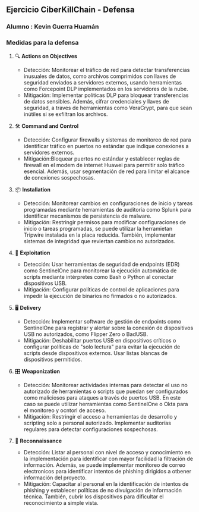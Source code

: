 
## Ejercicio CiberKillChain - Defensa

### Alumno : Kevin Guerra Huamán

### Medidas para la defensa


1. 🔍 **Actions on Objectives**  
   - Detección: Monitorear el tráfico de red para detectar transferencias inusuales de datos, como archivos comprimidos con llaves de seguridad enviados a servidores externos, usando herramientas como Forcepoint DLP implementados en los servidores de la nube.  
   - Mitigación: Implementar políticas DLP para bloquear transferencias de datos sensibles. Además, cifrar credenciales y llaves de seguridad, a traves de herramientas como VeraCrypt, para que sean inútiles si se exfiltran los archivos.


2. 🛠️ **Command and Control**  
   - Detección: Configurar firewalls y sistemas de monitoreo de red para identificar tráfico en puertos no estándar que indique conexiones a servidores externos.  
   - Mitigación:Bloquear puertos no estándar y establecer reglas de firewall en el modem de internet Huawei para permitir solo tráfico esencial. Además, usar segmentación de red para limitar el alcance de conexiones sospechosas.


3. 📦 **Installation**  
   - Detección: Monitorear cambios en configuraciones de inicio y tareas programadas mediante herramientas de auditoría como Splunk para identificar mecanismos de persistencia de malware.  
   - Mitigación: Restringir permisos para modificar configuraciones de inicio o tareas programadas, se puede utilizar la herramietan Tripwire instalada en la placa reducida. También, implementar sistemas de integridad que reviertan cambios no autorizados.


4. 🚀 **Exploitation**
   - Detección: Usar herramientas de seguridad de endpoints (EDR) como SentinelOne para monitorear la ejecución automática de scripts mediante intérpretes como Bash o Python al conectar dispositivos USB.  
   - Mitigación: Configurar políticas de control de aplicaciones para impedir la ejecución de binarios no firmados o no autorizados.

5. 🖥️ **Delivery**  
   - Detección: Implementar software de gestión de endpoints como SentinelOne para registrar y alertar sobre la conexión de dispositivos USB no autorizados, como Flipper Zero o BadUSB.  
   - Mitigación: Deshabilitar puertos USB en dispositivos críticos o configurar políticas de "solo lectura" para evitar la ejecución de scripts desde dispositivos externos. Usar listas blancas de dispositivos permitidos.

6. 🎛️ **Weaponization**  
   - Detección: Monitorear actividades internas para detectar el uso no autorizado de herramientas o scripts que puedan ser configurados como maliciosos para ataques a través de puertos USB. En este caso se puede utilizar herramientas como SentinelOne o Okta para el monitoreo y ocntorl de acceso.  
   - Mitigación: Restringir el acceso a herramientas de desarrollo y scripting solo a personal autorizado. Implementar auditorías regulares para detectar configuraciones sospechosas.


7. 🎯 **Reconnaissance**  
   - Detección: Listar al personal con nivel de acceso y conocimiento en la implementación para identificar con mayor facilidad la filtración de información. Además, se puede implementar monitoreo de correo electronicos para identificar intentos de phishing dirigidos a otbener información del proyecto.  
   - Mitigación: Capacitar al personal en la identificación de intentos de phishing y establecer políticas de no divulgación de información técnica. También, cubrir los dispositivos para dificultar el reconocimiento a simple vista.
